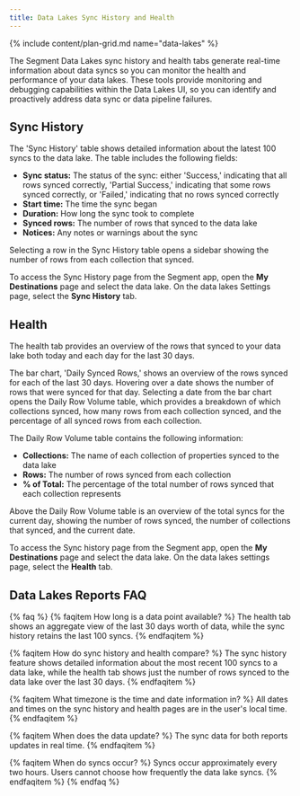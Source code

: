 ```yaml
---
title: Data Lakes Sync History and Health
---
```

{% include content/plan-grid.md name="data-lakes" %}

The Segment Data Lakes sync history and health tabs generate real-time information about data syncs so you can monitor the health and performance of your data lakes. These tools provide monitoring and debugging capabilities within the Data Lakes UI, so you can identify and proactively address data sync or data pipeline failures. 

## Sync History
The 'Sync History' table shows detailed information about the latest 100 syncs to the data lake. The table includes the following fields:
* **Sync status:** The status of the sync: either 'Success,' indicating that all rows synced correctly, 'Partial Success,' indicating that some rows synced correctly, or 'Failed,' indicating that no rows synced correctly
* **Start time:** The time the sync began
* **Duration:** How long the sync took to complete
* **Synced rows:** The number of rows that synced to the data lake
* **Notices:** Any notes or warnings about the sync

Selecting a row in the Sync History table opens a sidebar showing the number of rows from each collection that synced.

To access the Sync History page from the Segment app, open the **My Destinations** page and select the data lake. On the data lakes Settings page, select the **Sync History** tab. 

## Health
The health tab provides an overview of the rows that synced to your data lake both today and each day for the last 30 days. 

The bar chart, 'Daily Synced Rows,' shows an overview of the rows synced for each of the last 30 days. Hovering over a date shows the number of rows that were synced for that day. Selecting a date from the bar chart opens the Daily Row Volume table, which provides a breakdown of which collections synced, how many rows from each collection synced, and the percentage of all synced rows from each collection.

The Daily Row Volume table contains the following information:
* **Collections:** The name of each collection of properties synced to the data lake
* **Rows:** The number of rows synced from each collection
* **% of Total:** The percentage of the total number of rows synced that each collection represents

Above the Daily Row Volume table is an overview of the total syncs for the current day, showing the number of rows synced, the number of collections that synced, and the current date.

To access the Sync history page from the Segment app, open the **My Destinations** page and select the data lake. On the data lakes settings page, select the **Health** tab.

## Data Lakes Reports FAQ
{% faq %}
{% faqitem How long is a data point available? %}
The health tab shows an aggregate view of the last 30 days worth of data, while the sync history retains the last 100 syncs.
{% endfaqitem %}

{% faqitem How do sync history and health compare? %}
The sync history feature shows detailed information about the most recent 100 syncs to a data lake, while the health tab shows just the number of rows synced to the data lake over the last 30 days.
{% endfaqitem %}

{% faqitem What timezone is the time and date information in? %}
All dates and times on the sync history and health pages are in the user's local time. 
{% endfaqitem %}

{% faqitem When does the data update? %}
The sync data for both reports updates in real time.
{% endfaqitem %}

{% faqitem When do syncs occur? %}
Syncs occur approximately every two hours. Users cannot choose how frequently the data lake syncs. 
{% endfaqitem %}
{% endfaq %}